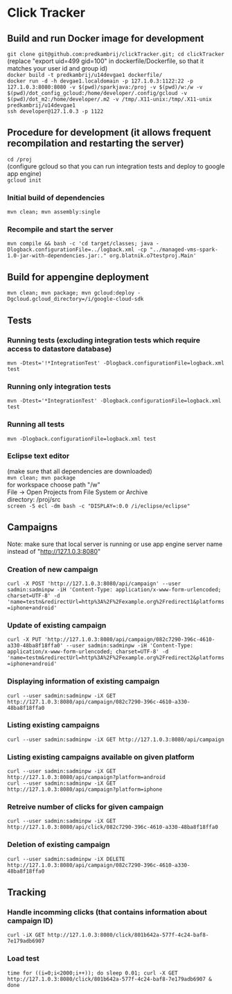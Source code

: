 # Click Tracker

## Build and run Docker image for development
```git clone git@github.com:predkambrij/clickTracker.git; cd clickTracker```  
(replace "export uid=499 gid=100" in dockerfile/Dockerfile, so that it matches your user id and group id)  
```docker build -t predkambrij/u14devgae1 dockerfile/```  
```docker run -d -h devgae1.localdomain -p 127.1.0.3:1122:22 -p 127.1.0.3:8080:8080 -v $(pwd)/sparkjava:/proj -v $(pwd)/w:/w -v $(pwd)/dot_config_gcloud:/home/developer/.config/gcloud -v $(pwd)/dot_m2:/home/developer/.m2 -v /tmp/.X11-unix:/tmp/.X11-unix predkambrij/u14devgae1```  
```ssh developer@127.1.0.3 -p 1122```  

## Procedure for development (it allows frequent recompilation and restarting the server)
```cd /proj```  
(configure gcloud so that you can run integration tests and deploy to google app engine)  
```gcloud init```  

### Initial build of dependencies
```mvn clean; mvn assembly:single```

### Recompile and start the server
```mvn compile && bash -c 'cd target/classes; java -Dlogback.configurationFile=../logback.xml -cp "../managed-vms-spark-1.0-jar-with-dependencies.jar:." org.blatnik.o7testproj.Main'```

## Build for appengine deployment
```mvn clean; mvn package; mvn gcloud:deploy -Dgcloud.gcloud_directory=/i/google-cloud-sdk```

## Tests
### Running tests (excluding integration tests which require access to datastore database)
```mvn -Dtest='!*IntegrationTest' -Dlogback.configurationFile=logback.xml test```

### Running only integration tests
```mvn -Dtest='*IntegrationTest' -Dlogback.configurationFile=logback.xml test```

### Running all tests
```mvn -Dlogback.configurationFile=logback.xml test```

### Eclipse text editor
(make sure that all dependencies are downloaded)  
```mvn clean; mvn package```  
for workspace choose path "/w"  
File -> Open Projects from File System or Archive  
directory: /proj/src  
```screen -S ecl -dm bash -c "DISPLAY=:0.0 /i/eclipse/eclipse"```

## Campaigns
Note: make sure that local server is running or use app engine server name instead of "http://127.1.0.3:8080"

### Creation of new campaign
```curl -X POST 'http://127.1.0.3:8080/api/campaign' --user sadmin:sadminpw -iH 'Content-Type: application/x-www-form-urlencoded; charset=UTF-8' -d 'name=testn&redirectUrl=http%3A%2F%2Fexample.org%2Fredirect1&platforms=iphone+android'```

### Update of existing campaign
```curl -X PUT 'http://127.1.0.3:8080/api/campaign/082c7290-396c-4610-a330-48ba8f18ffa0' --user sadmin:sadminpw -iH 'Content-Type: application/x-www-form-urlencoded; charset=UTF-8' -d 'name=testm&redirectUrl=http%3A%2F%2Fexample.org%2Fredirect2&platforms=iphone+android'```

### Displaying information of existing campaign
```curl --user sadmin:sadminpw -iX GET http://127.1.0.3:8080/api/campaign/082c7290-396c-4610-a330-48ba8f18ffa0```

### Listing existing campaigns
```curl --user sadmin:sadminpw -iX GET http://127.1.0.3:8080/api/campaign```

### Listing existing campaigns available on given platform
```curl --user sadmin:sadminpw -iX GET http://127.1.0.3:8080/api/campaign?platform=android```  
```curl --user sadmin:sadminpw -iX GET http://127.1.0.3:8080/api/campaign?platform=iphone```

### Retreive number of clicks for given campaign
```curl --user sadmin:sadminpw -iX GET http://127.1.0.3:8080/api/click/082c7290-396c-4610-a330-48ba8f18ffa0```

### Deletion of existing campaign
```curl --user sadmin:sadminpw -iX DELETE http://127.1.0.3:8080/api/campaign/082c7290-396c-4610-a330-48ba8f18ffa0```

## Tracking
### Handle incomming clicks (that contains information about campaign ID)
```curl -iX GET http://127.1.0.3:8080/click/801b642a-577f-4c24-baf8-7e179adb6907```  

### Load test
```time for ((i=0;i<2000;i++)); do sleep 0.01; curl -X GET http://127.1.0.3:8080/click/801b642a-577f-4c24-baf8-7e179adb6907 & done```  
